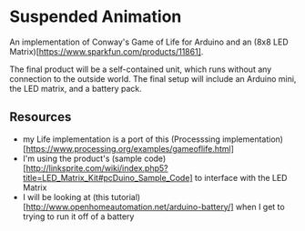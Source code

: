 # Suspended Animation

An implementation of Conway's Game of Life for Arduino and an (8x8 LED Matrix)[https://www.sparkfun.com/products/11861].

The final product will be a self-contained unit, which runs without any connection to the outside world. The final setup will include an Arduino mini, the LED matrix, and a battery pack.

## Resources

* my Life implementation is a port of this (Processsing implementation)[https://www.processing.org/examples/gameoflife.html]
* I'm using the product's (sample code)[http://linksprite.com/wiki/index.php5?title=LED_Matrix_Kit#pcDuino_Sample_Code] to interface with the LED Matrix
* I will be looking at (this tutorial)[http://www.openhomeautomation.net/arduino-battery/] when I get to trying to run it off of a battery
